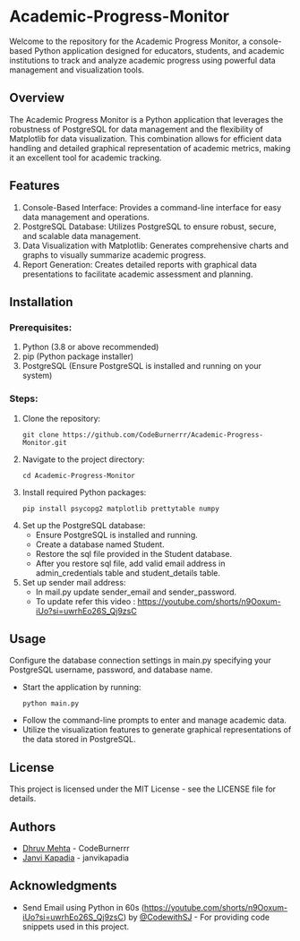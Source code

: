 # Academic-Progress-Monitor
Welcome to the repository for the Academic Progress Monitor, a console-based Python application designed for educators, students, and academic institutions to track and analyze academic progress using powerful data management and visualization tools.

## Overview
The Academic Progress Monitor is a Python application that leverages the robustness of PostgreSQL for data management and the flexibility of Matplotlib for data visualization. This combination allows for efficient data handling and detailed graphical representation of academic metrics, making it an excellent tool for academic tracking.

## Features
1. Console-Based Interface: Provides a command-line interface for easy data management and operations.
2. PostgreSQL Database: Utilizes PostgreSQL to ensure robust, secure, and scalable data management.
3. Data Visualization with Matplotlib: Generates comprehensive charts and graphs to visually summarize academic progress.
4. Report Generation: Creates detailed reports with graphical data presentations to facilitate academic assessment and planning.

## Installation
 ### Prerequisites:
 1. Python (3.8 or above recommended)
 2. pip (Python package installer)
 3. PostgreSQL (Ensure PostgreSQL is installed and running on your system)

 ### Steps:
 1. Clone the repository:
    ```
    git clone https://github.com/CodeBurnerrr/Academic-Progress-Monitor.git
    ```
 3. Navigate to the project directory:
    ```
    cd Academic-Progress-Monitor
    ```
 5. Install required Python packages:
    ```
    pip install psycopg2 matplotlib prettytable numpy
    ```
 7. Set up the PostgreSQL database:
    * Ensure PostgreSQL is installed and running.
    * Create a database named Student.
    * Restore the sql file provided in the Student database.
    * After you restore sql file, add valid email address in admin_credentials table and student_details table.
 8. Set up sender mail address:
    * In mail.py update sender_email and sender_password.
    * To update refer this video : https://youtube.com/shorts/n9Ooxum-iUo?si=uwrhEo26S_Qj9zsC

## Usage
Configure the database connection settings in main.py specifying your PostgreSQL username, password, and database name.
+ Start the application by running:
  ```
  python main.py
  ```
+ Follow the command-line prompts to enter and manage academic data.
+ Utilize the visualization features to generate graphical representations of the data stored in PostgreSQL.

## License
This project is licensed under the MIT License - see the LICENSE file for details.

## Authors
- [Dhruv Mehta](https://github.com/CodeBurnerrr) - CodeBurnerrr
- [Janvi Kapadia](https://github.com/janvikapadia) - janvikapadia

## Acknowledgments
- Send Email using Python in 60s (https://youtube.com/shorts/n9Ooxum-iUo?si=uwrhEo26S_Qj9zsC) by [@CodewithSJ](https://github.com/jha-shubham01) - For providing code snippets used in this project.
